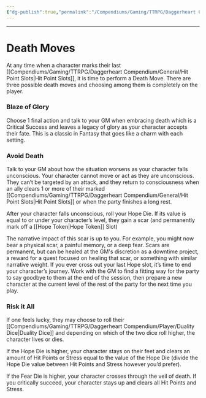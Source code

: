 ```yaml
---
{"dg-publish":true,"permalink":"/Compendiums/Gaming/TTRPG/Daggerheart Compendium/Player/Death Moves/"}
---
```



---
# Death Moves
At any time when a character marks their last [[Compendiums/Gaming/TTRPG/Daggerheart Compendium/General/Hit Point Slots\|Hit Point Slots]], it is time to perform a Death Move.
There are three possible death moves and choosing among them is completely on the player. 

### Blaze of Glory
Choose 1 final action and talk to your GM when embracing death which is a Critical Success and leaves a legacy of glory as your character accepts their fate. This is a classic in Fantasy that goes like a charm with each setting.

### Avoid Death
Talk to your GM about how the situation worsens as your character falls unconscious. Your character cannot move or act as they are unconscious. They can’t be targeted by an attack, and they return to consciousness when an ally clears 1 or more of their marked [[Compendiums/Gaming/TTRPG/Daggerheart Compendium/General/Hit Point Slots\|Hit Point Slots]] or when the party finishes a long rest. 

After your character falls unconscious, roll your Hope Die. If its value is equal to or under your character’s level, they gain a scar (and permanently mark off a [[Hope Token\|Hope Token]] Slot)

The narrative impact of this scar is up to you. For example, you might now bear a physical scar, a painful memory, or a deep fear. Scars are permanent, but can be healed at the GM's discretion as a downtime project, a reward for a quest focused on healing that scar, or something with similar narrative weight. If you ever cross out your last Hope slot, it’s time to end your character’s journey. Work with the GM to find a fitting way for the party to say goodbye to them at the end of the session, then prepare a new character at the current level of the rest of the party for the next time you play.

### Risk it All
If one feels lucky, they may choose to roll their [[Compendiums/Gaming/TTRPG/Daggerheart Compendium/Player/Duality Dice\|Duality Dice]] and depending on which of the two dice roll higher, the character lives or dies. 

If the Hope Die is higher, your character stays on their feet and clears an amount of Hit Points or Stress equal to the value of the Hope Die (divide the Hope Die value between Hit Points and Stress however you’d prefer). 

If the Fear Die is higher, your character crosses through the veil of death. If you critically succeed, your character stays up and clears all Hit Points and Stress.